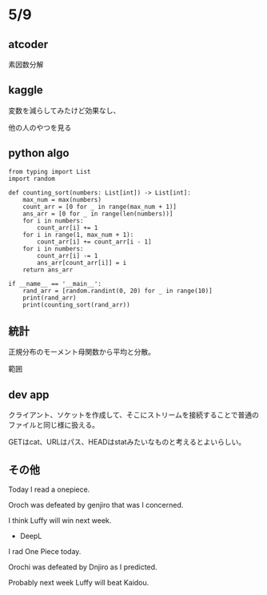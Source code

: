 # 5/9

## atcoder

素因数分解

## kaggle

変数を減らしてみたけど効果なし、

他の人のやつを見る

## python algo

```
from typing import List
import random

def counting_sort(numbers: List[int]) -> List[int]:
    max_num = max(numbers)
    count_arr = [0 for _ in range(max_num + 1)]
    ans_arr = [0 for _ in range(len(numbers))]
    for i in numbers:
        count_arr[i] += 1
    for i in range(1, max_num + 1):
        count_arr[i] += count_arr[i - 1]
    for i in numbers:
        count_arr[i] -= 1
        ans_arr[count_arr[i]] = i
    return ans_arr

if __name__ == '__main__':
    rand_arr = [random.randint(0, 20) for _ in range(10)]
    print(rand_arr)
    print(counting_sort(rand_arr))

```

## 統計

正規分布のモーメント母関数から平均と分散。

範囲

## dev app

クライアント、ソケットを作成して、そこにストリームを接続することで普通のファイルと同じ様に扱える。

GETはcat、URLはパス、HEADはstatみたいなものと考えるとよいらしい。

## その他

Today I read a onepiece.

Oroch was defeated by genjiro that was I concerned.

I think Luffy will win next week.

- DeepL

I rad One Piece today.

Orochi was defeated by Dnjiro as I predicted.

Probably next week Luffy will beat Kaidou.


